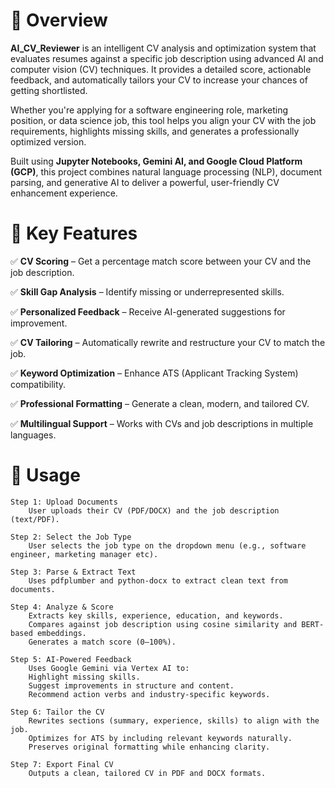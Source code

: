 # 🚀 Overview

**AI_CV_Reviewer** is an intelligent CV analysis and optimization system that evaluates resumes against a specific job description using advanced AI and computer vision (CV) techniques. It provides a detailed score, actionable feedback, and automatically tailors your CV to increase your chances of getting shortlisted.

Whether you're applying for a software engineering role, marketing position, or data science job, this tool helps you align your CV with the job requirements, highlights missing skills, and generates a professionally optimized version.

Built using **Jupyter Notebooks, Gemini AI, and Google Cloud Platform (GCP)**, this project combines natural language processing (NLP), document parsing, and generative AI to deliver a powerful, user-friendly CV enhancement experience.

# 🌟 Key Features
✅ **CV Scoring** – Get a percentage match score between your CV and the job description.

✅ **Skill Gap Analysis** – Identify missing or underrepresented skills.

✅ **Personalized Feedback** – Receive AI-generated suggestions for improvement.

✅ **CV Tailoring** – Automatically rewrite and restructure your CV to match the job.

✅ **Keyword Optimization** – Enhance ATS (Applicant Tracking System) compatibility.

✅ **Professional Formatting** – Generate a clean, modern, and tailored CV.

✅ **Multilingual Support** – Works with CVs and job descriptions in multiple languages.

# 🔧 Usage
    Step 1: Upload Documents
        User uploads their CV (PDF/DOCX) and the job description (text/PDF).
        
    Step 2: Select the Job Type
        User selects the job type on the dropdown menu (e.g., software engineer, marketing manager etc).

    Step 3: Parse & Extract Text
        Uses pdfplumber and python-docx to extract clean text from documents.

    Step 4: Analyze & Score
        Extracts key skills, experience, education, and keywords.
        Compares against job description using cosine similarity and BERT-based embeddings.
        Generates a match score (0–100%).

    Step 5: AI-Powered Feedback
        Uses Google Gemini via Vertex AI to:
        Highlight missing skills.
        Suggest improvements in structure and content.
        Recommend action verbs and industry-specific keywords.

    Step 6: Tailor the CV
        Rewrites sections (summary, experience, skills) to align with the job.
        Optimizes for ATS by including relevant keywords naturally.
        Preserves original formatting while enhancing clarity.

    Step 7: Export Final CV
        Outputs a clean, tailored CV in PDF and DOCX formats.

